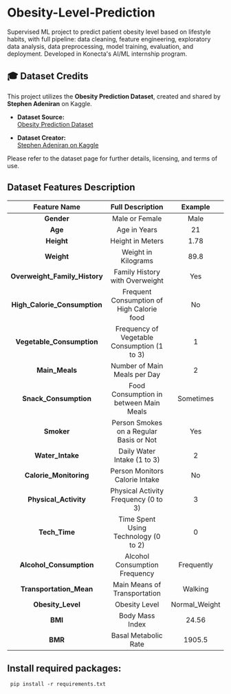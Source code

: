# Obesity-Level-Prediction

Supervised ML project to predict patient obesity level based on lifestyle habits, with full pipeline: data cleaning,
feature engineering, exploratory data analysis, data preprocessing, model training, evaluation, and deployment.
Developed in Konecta's AI/ML internship program.

## 🎓 Dataset Credits

This project utilizes the **Obesity Prediction Dataset**, created and shared by **Stephen Adeniran** on Kaggle.

- **Dataset Source:**  
  [Obesity Prediction Dataset](https://www.kaggle.com/datasets/adeniranstephen/obesity-prediction-dataset)

- **Dataset Creator:**  
  [Stephen Adeniran on Kaggle](https://www.kaggle.com/adeniranstephen/)

Please refer to the dataset page for further details, licensing, and terms of use.

## Dataset Features Description

|         Feature Name          |              Full Description               |    Example    |
|:-----------------------------:|:-------------------------------------------:|:-------------:|
|          **Gender**           |               Male or Female                |     Male      |
|            **Age**            |                Age in Years                 |      21       |
|          **Height**           |              Height in Meters               |     1.78      |
|          **Weight**           |             Weight in Kilograms             |     89.8      |
| **Overweight_Family_History** |       Family History with Overweight        |      Yes      |
| **High_Calorie_Consumption**  |  Frequent Consumption of High Calorie food  |      No       |
|   **Vegetable_Consumption**   | Frequency of Vegetable Consumption (1 to 3) |       1       |
|        **Main_Meals**         |        Number of Main Meals per Day         |       2       |
|     **Snack_Consumption**     |   Food Consumption in between Main Meals    |   Sometimes   |
|          **Smoker**           |   Person Smokes on a Regular Basis or Not   |      Yes      |
|       **Water_Intake**        |         Daily Water Intake (1 to 3)         |       2       |
|    **Calorie_Monitoring**     |       Person Monitors Calorie Intake        |      No       |
|     **Physical_Activity**     |    Physical Activity Frequency (0 to 3)     |       3       |
|         **Tech_Time**         |    Time Spent Using Technology (0 to 2)     |       0       |
|    **Alcohol_Consumption**    |        Alcohol Consumption Frequency        |  Frequently   |
|    **Transportation_Mean**    |        Main Means of Transportation         |    Walking    |
|       **Obesity_Level**       |                Obesity Level                | Normal_Weight |
|            **BMI**            |               Body Mass Index               |     24.56     |
|            **BMR**            |            Basal Metabolic Rate             |    1905.5     |

## Install required packages:
```
 pip install -r requirements.txt 
```